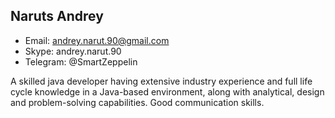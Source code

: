 ## Naruts Andrey

- Email: andrey.narut.90@gmail.com
- Skype: andrey.narut.90
- Telegram: @SmartZeppelin

A skilled java developer having extensive industry experience and full life cycle knowledge in a Java-based environment, along with analytical, design and problem-solving capabilities.
Good communication skills.